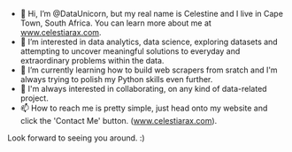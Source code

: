 - 👋 Hi, I’m @DataUnicorn, but my real name is Celestine and I live in Cape Town, South Africa. You can learn more about me at www.celestiarax.com. 
- 👀 I’m interested in data analytics, data science, exploring datasets and attempting to uncover meaningful solutions to everyday and extraordinary problems within the data. 
- 🌱 I’m currently learning how to build web scrapers from sratch and I'm always trying to polish my Python skills even further. 
- 💞️ I'm always interested in collaborating, on any kind of data-related project.
- 📫 How to reach me is pretty simple, just head onto my website and click the 'Contact Me' button. (www.celestiarax.com). 

Look forward to seeing you around. :) 
